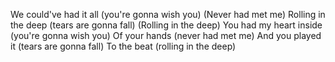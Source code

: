 We could've had it all (you're gonna wish you)
(Never had met me)
Rolling in the deep (tears are gonna fall)
(Rolling in the deep)
You had my heart inside (you're gonna wish you)
Of your hands (never had met me)
And you played it (tears are gonna fall)
To the beat (rolling in the deep)
